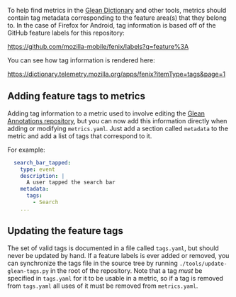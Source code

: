 To help find metrics in the [Glean Dictionary] and other tools, metrics should contain tag metadata corresponding to the
feature area(s) that they belong to. In the case of Firefox for Android, tag information is based off of the GitHub feature labels for this repository:

https://github.com/mozilla-mobile/fenix/labels?q=feature%3A

You can see how tag information is rendered here:

https://dictionary.telemetry.mozilla.org/apps/fenix?itemType=tags&page=1

## Adding feature tags to metrics

Adding tag information to a metric used to involve editing the [Glean Annotations repository], but you can now add this
information directly when adding or modifying `metrics.yaml`. Just add a section called `metadata` to the metric and add a list of tags that correspond to it.

For example:

```yaml
  search_bar_tapped:
    type: event
    description: |
      A user tapped the search bar
    metadata:
      tags:
        - Search
    ...
```

## Updating the feature tags

The set of valid tags is documented in a file called `tags.yaml`, but should never be updated by hand.
If a feature labels is ever added or removed, you can synchronize the tags file in the source tree by running `./tools/update-glean-tags.py` in the root of the repository.
Note that a tag *must* be specified in `tags.yaml` for it to be usable in a metric, so if a tag is removed from `tags.yaml` all uses of it must be removed from `metrics.yaml`.

[Glean Dictionary]: https://dictionary.telemetry.mozilla.org
[Glean Annotations repository]: https://github.com/mozilla/glean-annotations
